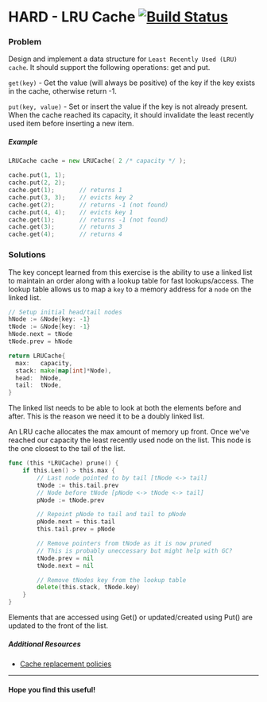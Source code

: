 # HARD - LRU Cache [![Build Status](https://api.travis-ci.org/arian-amador/GoLeetCode.svg)](https://travis-ci.org/arian-amador/GoLeetCode)

### Problem

Design and implement a data structure for `Least Recently Used (LRU) cache`. It should support the following operations: get and put.

`get(key)` - Get the value (will always be positive) of the key if the key exists in the cache, otherwise return -1.

`put(key, value)` - Set or insert the value if the key is not already present. When the cache reached its capacity, it should invalidate the least recently used item before inserting a new item.

##### Example

```Go
LRUCache cache = new LRUCache( 2 /* capacity */ );

cache.put(1, 1);
cache.put(2, 2);
cache.get(1);       // returns 1
cache.put(3, 3);    // evicts key 2
cache.get(2);       // returns -1 (not found)
cache.put(4, 4);    // evicts key 1
cache.get(1);       // returns -1 (not found)
cache.get(3);       // returns 3
cache.get(4);       // returns 4
```

### Solutions

The key concept learned from this exercise is the ability to use a linked list to maintain an order along with a lookup table for fast lookups/access. The lookup table allows us to map a `key` to a memory address for a `node` on the linked list.

```Go
// Setup initial head/tail nodes
hNode := &Node{key: -1}
tNode := &Node{key: -1}
hNode.next = tNode
tNode.prev = hNode

return LRUCache{
  max:   capacity,
  stack: make(map[int]*Node),
  head:  hNode,
  tail:  tNode,
}
```

The linked list needs to be able to look at both the elements before and after. This is the reason we need it to be a doubly linked list.

An LRU cache allocates the max amount of memory up front. Once we've reached our capacity the least recently used node on the list. This node is the one closest to the tail of the list.

```Go
func (this *LRUCache) prune() {
	if this.Len() > this.max {
		// Last node pointed to by tail [tNode <-> tail]
		tNode := this.tail.prev
		// Node before tNode [pNode <-> tNode <-> tail]
		pNode := tNode.prev

		// Repoint pNode to tail and tail to pNode
		pNode.next = this.tail
		this.tail.prev = pNode

		// Remove pointers from tNode as it is now pruned
		// This is probably uneccessary but might help with GC?
		tNode.prev = nil
		tNode.next = nil

		// Remove tNodes key from the lookup table
		delete(this.stack, tNode.key)
	}
}
```

Elements that are accessed using Get() or updated/created using Put() are updated to the front of the list.

##### Additional Resources

- [Cache replacement policies](https://www.wikiwand.com/en/Cache_replacement_policies)

---

#### Hope you find this useful!
